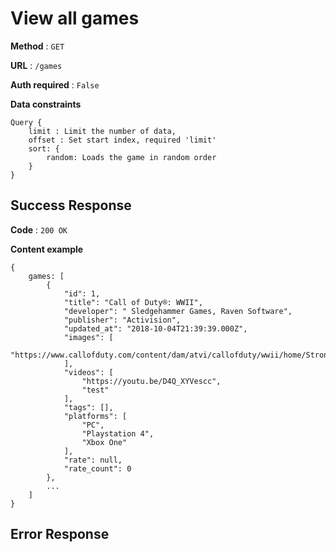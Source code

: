 # View all games

**Method** : `GET`

**URL** : `/games`

**Auth required** : `False`

**Data constraints** 
```
Query {
    limit : Limit the number of data,
    offset : Set start index, required 'limit'
    sort: {
        random: Loads the game in random order
    }
}
```

## Success Response

**Code** : `200 OK`

**Content example**
```
{
    games: [
        {
            "id": 1,
            "title": "Call of Duty®: WWII",
            "developer": " Sledgehammer Games, Raven Software",
            "publisher": "Activision",
            "updated_at": "2018-10-04T21:39:39.000Z",
            "images": [
                "https://www.callofduty.com/content/dam/atvi/callofduty/wwii/home/Stronghold_Metadata_Image.jpg"
            ],
            "videos": [
                "https://youtu.be/D4Q_XYVescc",
                "test"
            ],
            "tags": [],
            "platforms": [
                "PC",
                "Playstation 4",
                "Xbox One"
            ],
            "rate": null,
            "rate_count": 0
        },
        ...
    ]
}
```

## Error Response

